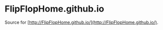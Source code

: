 # FlipFlopHome.github.io

Source for [http://FlipFlopHome.github.io/](http://FlipFlopHome.github.io/).